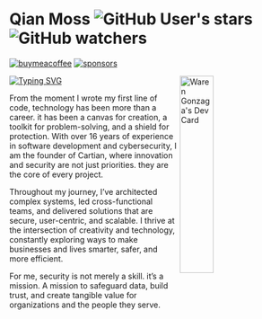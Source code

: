 # Qian Moss ![GitHub User's stars](https://img.shields.io/github/stars/qianmoss%2Fqianmoss?style=flat&labelColor=B9BCFF&color=white) ![GitHub watchers](https://img.shields.io/github/watchers/qianmoss/qianmoss?style=flat&labelColor=B9BCFF&color=white)

[![buymeacoffee](https://img.shields.io/badge/Buy%20Me%20a%20Coffee-%E2%9D%A4-%237b3fe4.svg?&logo=buymeacoffee&logoColor=white&labelColor=181717&style=flat-square)](https://github.com/sponsors/qianmoss) [![sponsors](https://img.shields.io/badge/Sponsor-%E2%9D%A4-%23db61a2.svg?&logo=github&logoColor=white&labelColor=181717&style=flat-square)](https://github.com/sponsors/qianmoss)

<!-- markdownlint-disable MD033 -->
<a href="https://app.daily.dev/warengonzaga">
    <img src="https://api.daily.dev/devcards/v2/5dwfVl5B1.png?type=default&r=c16" style="min-width: 200px; max-width: 250px; width: 30%" alt="Waren Gonzaga's Dev Card" align="right"/>
</a>
<!-- markdownlint-enable MD033 -->

[![Typing SVG](https://readme-typing-svg.demolab.com?font=Fira+Code&size=28&duration=900&pause=2000&color=B9BCFF&background=FFFFFF00&multiline=true&width=435&height=110&lines=Founder+at+Cartian;Cyber+Security+Expert;Full-Stack+Developer)](https://git.io/typing-svg)

From the moment I wrote my first line of code, technology has been more than a career. it has been a canvas for creation, a toolkit for problem-solving, and a shield for protection. With over 16 years of experience in software development and cybersecurity, I am the founder of Cartian, where innovation and security are not just priorities. they are the core of every project.

Throughout my journey, I’ve architected complex systems, led cross-functional teams, and delivered solutions that are secure, user-centric, and scalable. I thrive at the intersection of creativity and technology, constantly exploring ways to make businesses and lives smarter, safer, and more efficient.

For me, security is not merely a skill. it’s a mission. A mission to safeguard data, build trust, and create tangible value for organizations and the people they serve.
